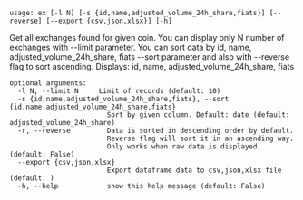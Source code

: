 ```
usage: ex [-l N] [-s {id,name,adjusted_volume_24h_share,fiats}] [--reverse] [--export {csv,json,xlsx}] [-h]
```

Get all exchanges found for given coin. You can display only N number of exchanges with --limit parameter. You can sort data by id, name,
adjusted_volume_24h_share, fiats --sort parameter and also with --reverse flag to sort ascending. Displays: id, name, adjusted_volume_24h_share, fiats

```
optional arguments:
  -l N, --limit N     Limit of records (default: 10)
  -s {id,name,adjusted_volume_24h_share,fiats}, --sort {id,name,adjusted_volume_24h_share,fiats}
                        Sort by given column. Default: date (default: adjusted_volume_24h_share)
  -r, --reverse         Data is sorted in descending order by default.
                        Reverse flag will sort it in an ascending way.
                        Only works when raw data is displayed. (default: False)
  --export {csv,json,xlsx}
                        Export dataframe data to csv,json,xlsx file (default: )
  -h, --help            show this help message (default: False)
```
